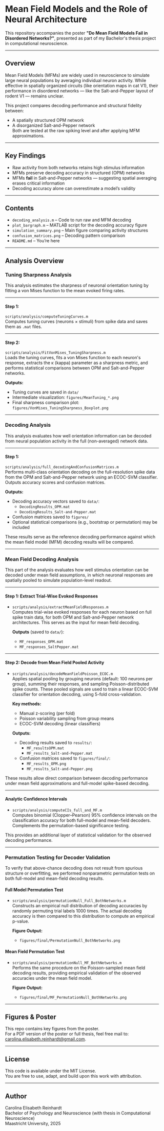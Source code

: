 # Mean Field Models and the Role of Neural Architecture

This repository accompanies the poster **"Do Mean Field Models Fail in Disordered Networks?"**, presented as part of my Bachelor's thesis project in computational neuroscience.

---

## Overview

Mean Field Models (MFMs) are widely used in neuroscience to simulate large neural populations by averaging individual neuron activity. While effective in spatially organized circuits (like orientation maps in cat V1), their performance in disordered networks — like the Salt-and-Pepper layout of rodent V1 — remains unclear.

This project compares decoding performance and structural fidelity between:
- A spatially structured OPM network
- A disorganized Salt-and-Pepper network  
Both are tested at the raw spiking level and after applying MFM approximations.

---

## Key Findings

- Raw activity from both networks retains high stimulus information
- MFMs preserve decoding accuracy in structured (OPM) networks
- MFMs **fail** in Salt-and-Pepper networks — suggesting spatial averaging erases critical information
- Decoding accuracy alone can overestimate a model’s validity

---

## Contents

- `decoding_analysis.m` – Code to run raw and MFM decoding
- `plot_bargraph.m` – MATLAB script for the decoding accuracy figure
- `simulation_summary.png` – Main figure comparing activity structures
- `confusion_matrices.png` – Decoding pattern comparison
- `README.md` – You’re here

---
## Analysis Overview
### Tuning Sharpness Analysis

This analysis estimates the sharpness of neuronal orientation tuning by fitting a von Mises function to the mean evoked firing rates.

---

#### Step 1: 
`scripts/analysis/computeTuningCurves.m`  
   Computes tuning curves (neurons × stimuli) from spike data and saves them as `.mat` files.

---

#### Step 2:
`scripts/analysis/FitVonMises_TuningSharpness.m`  
   Loads the tuning curves, fits a von Mises function to each neuron's response, extracts the κ (kappa) parameter as a sharpness metric, and performs statistical comparisons between OPM and Salt-and-Pepper networks.

**Outputs:**
- Tuning curves are saved in `data/`
- Intermediate visualization: `figures/MeanTuning_*.png`
- Final sharpness comparison plot: `figures/VonMises_TuningSharpness_Boxplot.png`

---  

### Decoding Analysis

This analysis evaluates how well orientation information can be decoded from neural population activity in the full (non-averaged) network data.

---

#### Step 1:
`scripts/analysis/full_decodingAndConfusionMatrices.m`  
  Performs multi-class orientation decoding on the full-resolution spike data from the OPM and Salt-and-Pepper network using an ECOC-SVM classifier. Outputs accuracy scores and confusion matrices.

**Outputs:**
- Decoding accuracy vectors saved to `data/`:
  - `DecodingResults_OPM.mat`
  - `DecodingResults_Salt-and-Pepper.mat`
- Confusion matrices saved to `figures/`
- Optional statistical comparisons (e.g., bootstrap or permutation) may be included

These results serve as the reference decoding performance against which the mean field model (MFM) decoding results will be compared.

---

### Mean Field Decoding Analysis

This part of the analysis evaluates how well stimulus orientation can be decoded under mean field assumptions, in which neuronal responses are spatially pooled to simulate population-level readout.

---

#### Step 1: Extract Trial-Wise Evoked Responses

- `scripts/analysis/extractMeanFieldResponses.m`  
  Computes trial-wise evoked responses for each neuron based on full spike train data, for both OPM and Salt-and-Pepper network architectures. This serves as the input for mean field decoding.

  **Outputs** (saved to `data/`):
  - `MF_responses_OPM.mat`
  - `MF_responses_SaltPepper.mat`

---

#### Step 2: Decode from Mean Field Pooled Activity

- `scripts/analysis/decodeMeanFieldPoisson_ECOC.m`  
  Applies spatial pooling by grouping neurons (default: 100 neurons per group), summing their responses, and sampling Poisson-distributed spike counts. These pooled signals are used to train a linear ECOC-SVM classifier for orientation decoding, using 5-fold cross-validation.

  **Key methods:**
  - Manual z-scoring (per fold)
  - Poisson variability sampling from group means
  - ECOC-SVM decoding (linear classifiers)

  **Outputs:**
  - Decoding results saved to `results/`:
    - `MF_resultsOPM.mat`
    - `MF_results_Salt-and-Pepper.mat`
  - Confusion matrices saved to `figures/final/`:
    - `MF_results_OPM.png`
    - `MF_results_Salt-and-Pepper.png`

These results allow direct comparison between decoding performance under mean field approximations and full-model spike-based decoding.

--- 

#### Analytic Confidence Intervals

- `scripts/analysis/computeCIs_full_and_MF.m`  
  Computes binomial (Clopper–Pearson) 95% confidence intervals on the classification accuracy for both full-model and mean-field decoders. Complements the permutation-based significance testing.

This provides an additional layer of statistical validation for the observed decoding performance.

---

### Permutation Testing for Decoder Validation

To verify that above-chance decoding does not result from spurious structure or overfitting, we performed nonparametric permutation tests on both full-model and mean-field decoding results.

#### Full Model Permutation Test

- `scripts/analysis/permutationNull_Full_BothNetworks.m`  
  Constructs an empirical null distribution of decoding accuracies by randomly permuting trial labels 1000 times. The actual decoding accuracy is then compared to this distribution to compute an empirical p-value.

  **Figure Output:**  
  - `figures/final/PermutationNull_BothNetworks.png`

#### Mean Field Permutation Test

- `scripts/analysis/permutationNull_MF_BothNetworks.m`  
  Performs the same procedure on the Poisson-sampled mean field decoding results, providing empirical validation of the observed accuracies under the mean field model.

  **Figure Output:**  
  - `figures/final/MF_PermutationNull_BothNetworks.png`
    
---

## Figures & Poster

This repo contains key figures from the poster.  
For a PDF version of the poster or full thesis, feel free mail to: carolina.elisabeth.reinhardt@gmail.com.

---

## License

This code is available under the MIT License.  
You are free to use, adapt, and build upon this work with attribution.

---

## Author

Carolina Elisabeth Reinhardt  
Bachelor of Psychology and Neuroscience (with thesis in Computational Neuroscience)  
Maastricht University, 2025  
